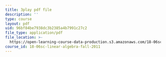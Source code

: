 ```yaml
---
title: 3play pdf file
description: ''
type: course
layout: pdf
uid: 96bf84be7938dc3b2385a4b7991c27c2
file_type: application/pdf
file_location: >-
  https://open-learning-course-data-production.s3.amazonaws.com/18-06sc-linear-algebra-fall-2011/96bf84be7938dc3b2385a4b7991c27c2_IZqwi0wJovM.pdf
course_id: 18-06sc-linear-algebra-fall-2011
---
```

